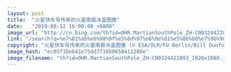 ```yaml
---
layout: post
title:  "火星快车号传来的火星南极冰盖图像"
date:   "2019-08-12 16:00:00 +0800"
image_url: "http://cn.bing.com/th?id=OHR.MartianSouthPole_ZH-CN0324422893_1920x1080.jpg&rf=LaDigue_1920x1080.jpg&pid=hp"
link: "/search?q=%e7%81%ab%e6%98%9f%e5%8d%97%e6%9e%81%e5%86%b0%e7%9b%96&form=hpcapt&mkt=zh-cn"
copyright: "火星快车号传来的火星南极冰盖图像 (© ESA/DLR/FU Berlin/Bill Dunford)"
image_hash: "ec05f10e641e75dd7f18b0658411288e"
image_filename: "th?id=OHR.MartianSouthPole_ZH-CN0324422893_1920x1080.jpg&rf=LaDigue_1920x1080.jpg&pid=hp"
---
```

